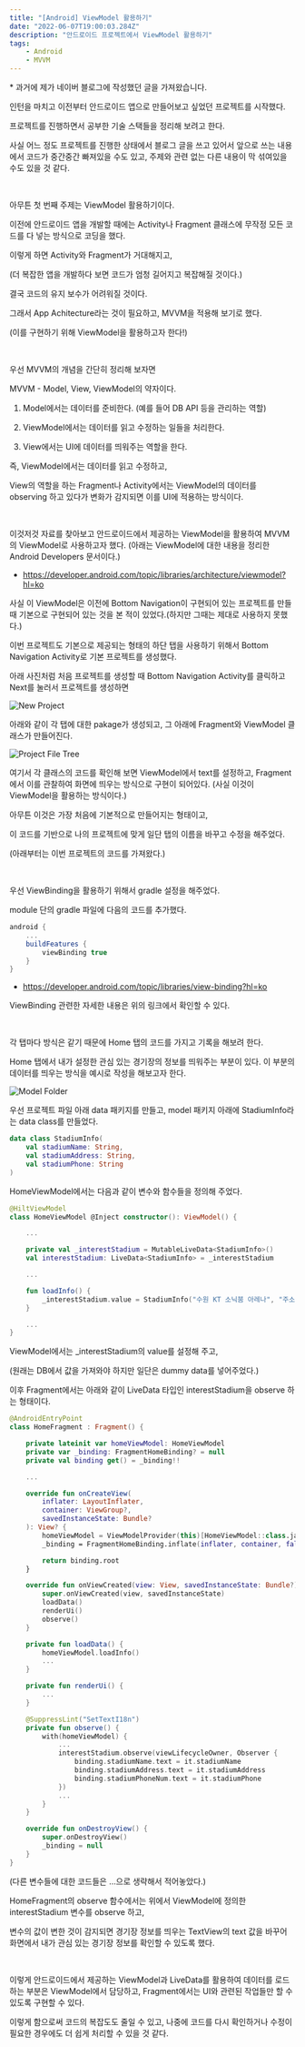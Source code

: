 ```yaml
---
title: "[Android] ViewModel 활용하기"
date: "2022-06-07T19:00:03.284Z"
description: "안드로이드 프로젝트에서 ViewModel 활용하기"
tags:
    - Android
    - MVVM
---
```


\* 과거에 제가 네이버 블로그에 작성했던 글을 가져왔습니다.

인턴을 마치고 이전부터 안드로이드 앱으로 만들어보고 싶었던 프로젝트를 시작했다.

프로젝트를 진행하면서 공부한 기술 스택들을 정리해 보려고 한다.

사실 어느 정도 프로젝트를 진행한 상태에서 블로그 글을 쓰고 있어서 앞으로 쓰는 내용에서 코드가 중간중간 빠져있을 수도 있고, 주제와 관련 없는 다른 내용이 막 섞여있을 수도 있을 것 같다.

<br>

아무튼 첫 번째 주제는 ViewModel 활용하기이다.

이전에 안드로이드 앱을 개발할 때에는 Activity나 Fragment 클래스에 무작정 모든 코드를 다 넣는 방식으로 코딩을 했다.

이렇게 하면 Activity와 Fragment가 거대해지고,

(더 복잡한 앱을 개발하다 보면 코드가 엄청 길어지고 복잡해질 것이다.)

결국 코드의 유지 보수가 어려워질 것이다.

그래서 App Achitecture라는 것이 필요하고, MVVM을 적용해 보기로 했다.

(이를 구현하기 위해 ViewModel을 활용하고자 한다!)

<br>

우선 MVVM의 개념을 간단히 정리해 보자면

MVVM - Model, View, ViewModel의 약자이다.

1. Model에서는 데이터를 준비한다. (예를 들어 DB API 등을 관리하는 역할)

2. ViewModel에서는 데이터를 읽고 수정하는 일들을 처리한다.

3. View에서는 UI에 데이터를 띄워주는 역할을 한다.

즉, ViewModel에서는 데이터를 읽고 수정하고,

View의 역할을 하는 Fragment나 Activity에서는 ViewModel의 데이터를 observing 하고 있다가 변화가 감지되면 이를 UI에 적용하는 방식이다.

<br>

이것저것 자료를 찾아보고 안드로이드에서 제공하는 ViewModel을 활용하여 MVVM의 ViewModel로 사용하고자 했다. (아래는 ViewModel에 대한 내용을 정리한 Android Developers 문서이다.)

- https://developer.android.com/topic/libraries/architecture/viewmodel?hl=ko

사실 이 ViewModel은 이전에 Bottom Navigation이 구현되어 있는 프로젝트를 만들 때 기본으로 구현되어 있는 것을 본 적이 있었다.(하지만 그때는 제대로 사용하지 못했다.)


이번 프로젝트도 기본으로 제공되는 형태의 하단 탭을 사용하기 위해서 Bottom Navigation Activity로 기본 프로젝트를 생성했다.

아래 사진처럼 처음 프로젝트를 생성할 때 Bottom Navigation Activity를 클릭하고 Next를 눌러서 프로젝트를 생성하면 

![New Project](./new_project_image.png)

아래와 같이 각 탭에 대한 pakage가 생성되고, 그 아래에 Fragment와 ViewModel 클래스가 만들어진다.

![Project File Tree](./project_file_tree_image.png)

여기서 각 클래스의 코드를 확인해 보면 ViewModel에서 text를 설정하고, Fragment에서 이를 관찰하여 화면에 띄우는 방식으로 구현이 되어있다. (사실 이것이 ViewModel을 활용하는 방식이다.)

아무튼 이것은 가장 처음에 기본적으로 만들어지는 형태이고,

이 코드를 기반으로 나의 프로젝트에 맞게 일단 탭의 이름을 바꾸고 수정을 해주었다.

(아래부터는 이번 프로젝트의 코드를 가져왔다.)

<br>

우선 ViewBinding을 활용하기 위해서 gradle 설정을 해주었다.

module 단의 gradle 파일에 다음의 코드를 추가했다.
```gradle
android {
    ...
    buildFeatures {
        viewBinding true
    }
}
```

- https://developer.android.com/topic/libraries/view-binding?hl=ko

ViewBinding 관련한 자세한 내용은 위의 링크에서 확인할 수 있다.

<br>

각 탭마다 방식은 같기 때문에 Home 탭의 코드를 가지고 기록을 해보려 한다.

Home 탭에서 내가 설정한 관심 있는 경기장의 정보를 띄워주는 부분이 있다. 이 부분의 데이터를 띄우는 방식을 예시로 작성을 해보고자 한다.

![Model Folder](./model_folder_image.png)

우선 프로젝트 파일 아래 data 패키지를 만들고, model 패키지 아래에 StadiumInfo라는 data class를 만들었다.

```kotlin
data class StadiumInfo(
    val stadiumName: String,
    val stadiumAddress: String,
    val stadiumPhone: String
)
```

HomeViewModel에서는 다음과 같이 변수와 함수들을 정의해 주었다.

```kotlin
@HiltViewModel
class HomeViewModel @Inject constructor(): ViewModel() {

    ...

    private val _interestStadium = MutableLiveData<StadiumInfo>()
    val interestStadium: LiveData<StadiumInfo> = _interestStadium

    ...

    fun loadInfo() {
        _interestStadium.value = StadiumInfo("수원 KT 소닉붐 아레나", "주소", "전화번호")
    }

    ...
}
```

ViewModel에서는 _interestStadium의 value를 설정해 주고,

(원래는 DB에서 값을 가져와야 하지만 일단은 dummy data를 넣어주었다.)

이후 Fragment에서는 아래와 같이 LiveData 타입인 interestStadium을 observe 하는 형태이다.

```kotlin
@AndroidEntryPoint
class HomeFragment : Fragment() {

    private lateinit var homeViewModel: HomeViewModel
    private var _binding: FragmentHomeBinding? = null
    private val binding get() = _binding!!

    ...

    override fun onCreateView(
        inflater: LayoutInflater,
        container: ViewGroup?,
        savedInstanceState: Bundle?
    ): View? {
        homeViewModel = ViewModelProvider(this)[HomeViewModel::class.java]
        _binding = FragmentHomeBinding.inflate(inflater, container, false)

        return binding.root
    }

    override fun onViewCreated(view: View, savedInstanceState: Bundle?) {
        super.onViewCreated(view, savedInstanceState)
        loadData()
        renderUi()
        observe()
    }

    private fun loadData() {
        homeViewModel.loadInfo()
        ...
    }

    private fun renderUi() {
        ...
    }

    @SuppressLint("SetTextI18n")
    private fun observe() {
        with(homeViewModel) {
            ...
            interestStadium.observe(viewLifecycleOwner, Observer {
                binding.stadiumName.text = it.stadiumName
                binding.stadiumAddress.text = it.stadiumAddress
                binding.stadiumPhoneNum.text = it.stadiumPhone
            })
            ...
        }
    }

    override fun onDestroyView() {
        super.onDestroyView()
        _binding = null
    }
}
```

(다른 변수들에 대한 코드들은 ...으로 생략해서 적어놓았다.)

HomeFragment의 observe 함수에서는 위에서 ViewModel에 정의한 interestStadium 변수를 observe 하고,

변수의 값이 변한 것이 감지되면 경기장 정보를 띄우는 TextView의 text 값을 바꾸어 화면에서 내가 관심 있는 경기장 정보를 확인할 수 있도록 했다.

​<br>

이렇게 안드로이드에서 제공하는 ViewModel과 LiveData를 활용하여 데이터를 로드하는 부분은 ViewModel에서 담당하고, Fragment에서는 UI와 관련된 작업들만 할 수 있도록 구현할 수 있다.

이렇게 함으로써 코드의 복잡도도 줄일 수 있고, 나중에 코드를 다시 확인하거나 수정이 필요한 경우에도 더 쉽게 처리할 수 있을 것 같다.
